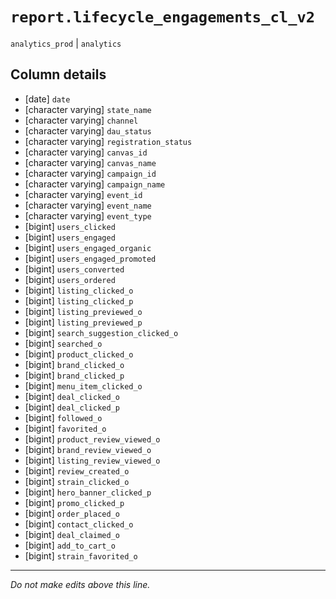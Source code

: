 # `report.lifecycle_engagements_cl_v2`
`analytics_prod` | `analytics`

## Column details
* [date]      `date`
* [character varying] `state_name`
* [character varying] `channel`
* [character varying] `dau_status`
* [character varying] `registration_status`
* [character varying] `canvas_id`
* [character varying] `canvas_name`
* [character varying] `campaign_id`
* [character varying] `campaign_name`
* [character varying] `event_id`
* [character varying] `event_name`
* [character varying] `event_type`
* [bigint]    `users_clicked`
* [bigint]    `users_engaged`
* [bigint]    `users_engaged_organic`
* [bigint]    `users_engaged_promoted`
* [bigint]    `users_converted`
* [bigint]    `users_ordered`
* [bigint]    `listing_clicked_o`
* [bigint]    `listing_clicked_p`
* [bigint]    `listing_previewed_o`
* [bigint]    `listing_previewed_p`
* [bigint]    `search_suggestion_clicked_o`
* [bigint]    `searched_o`
* [bigint]    `product_clicked_o`
* [bigint]    `brand_clicked_o`
* [bigint]    `brand_clicked_p`
* [bigint]    `menu_item_clicked_o`
* [bigint]    `deal_clicked_o`
* [bigint]    `deal_clicked_p`
* [bigint]    `followed_o`
* [bigint]    `favorited_o`
* [bigint]    `product_review_viewed_o`
* [bigint]    `brand_review_viewed_o`
* [bigint]    `listing_review_viewed_o`
* [bigint]    `review_created_o`
* [bigint]    `strain_clicked_o`
* [bigint]    `hero_banner_clicked_p`
* [bigint]    `promo_clicked_p`
* [bigint]    `order_placed_o`
* [bigint]    `contact_clicked_o`
* [bigint]    `deal_claimed_o`
* [bigint]    `add_to_cart_o`
* [bigint]    `strain_favorited_o`

-------------------------------------------------------------------------------
*Do not make edits above this line.*
